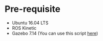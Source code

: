 # Pre-requisite #
* Ubuntu 16.04 LTS
* ROS Kinetic
* Gazebo 7.14 (You can use this script [here](https://raw.githubusercontent.com/PX4/Devguide/master/build_scripts/ubuntu_sim_ros_gazebo.sh))
